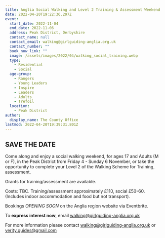 ```yaml
---
title: Anglia Social Walking and Level 2 Training & Assessment Weekend
date: 2022-04-20T19:22:36.297Z
event:
  start_date: 2022-11-04
  end_date: 2022-11-06
  address: Peak District, Derbyshire
  contact_name: null
  contact_email: walking@girlguiding-anglia.org.uk
  contact_number: ""
  book_now_link: ""
  image: /assets/images/2022/04/walking_social_training.webp
  type:
    - Residential
    - Social
  age-group:
    - Rangers
    - Young Leaders
    - Inspire
    - Leaders
    - Adults
    - Trefoil
  location:
    - Peak District
author:
  display_name: The County Office
lastmod: 2022-04-20T19:39:31.801Z
---
```

## SAVE THE DATE

Come along and enjoy a social walking weekend, for ages 17 and Adults (M or F), in the Peak District from Friday 4 - Sunday 6 November, or take the opportunity to complete your Level 2 of the Walking Scheme for Training, assessment.

Grants for training/assessment are available.

Costs: TBC.  Training/assessment approximately £110, social £50-60. (Includes indoor accommodation and food but not transport).

Bookings *OPENING SOON* on the Anglia region website via Eventbrite.  

To **express interest now**, email <walking@girlguiding-anglia.org.uk>

For more information please contact <walking@girlguiding-anglia.org.uk> or <verity.guides@gmail.com>
